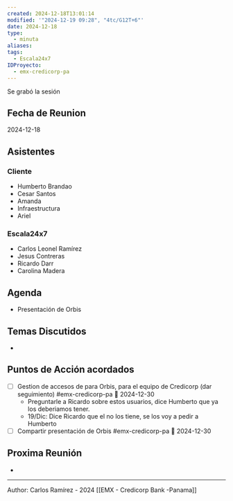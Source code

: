 ```yaml
---
created: 2024-12-18T13:01:14
modified: '"2024-12-19 09:28", "4tc/G12T+6"'
date: 2024-12-18
type:
  - minuta
aliases: 
tags:
  - Escala24x7
IDProyecto:
  - emx-credicorp-pa
---
```

Se grabó la sesión

## Fecha de Reunion
2024-12-18

## Asistentes

### Cliente
* Humberto Brandao
* Cesar Santos
* Amanda
* Infraestructura
* Ariel
### Escala24x7
- Carlos Leonel Ramírez
- Jesus Contreras
- Ricardo Darr
- Carolina Madera
## Agenda
* Presentación de Orbis
## Temas Discutidos
*  

## Puntos de Acción acordados
- [ ] Gestion de accesos de para Orbis, para el equipo de Credicorp (dar seguimiento) #emx-credicorp-pa 📅 2024-12-30
	- Preguntarle a Ricardo sobre estos usuarios, dice Humberto que ya los deberiamos tener.
	- 19/Dic: Dice Ricardo que el no los tiene, se los voy a pedir a Humberto
- [ ] Compartir presentación de Orbis #emx-credicorp-pa 📅 2024-12-30

## Proxima Reunión
*   



---
Author: Carlos Ramírez - 2024
[[EMX - Credicorp Bank -Panama]]

